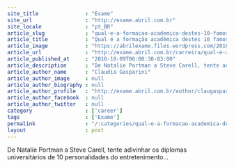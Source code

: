 ```yaml
---
site_title               : "Exame"
site_url                 : "http://exame.abril.com.br"
site_locale              : "pt_BR"
article_slug             : "qual-e-a-formacao-academica-destes-10-famosos-faca-o-quiz"
article_title            : "Qual é a formação acadêmica destes 10 famosos? Faça o quiz"
article_image            : "https://abrilexame.files.wordpress.com/2016/10/size_960_16_9_natalie-portman1.jpg?quality=70&strip=all&w=960"
article_url              : "http://exame.abril.com.br/carreira/qual-e-a-formacao-academica-destes-10-famosos-faca-o-quiz-2/"
article_published_at     : "2016-10-09T06:00:30-03:00"
article_description      : "De Natalie Portman a Steve Carell, tente adivinhar os diplomas universitários de 10 personalidades do entretenimento..."
article_author_name      : "Claudia Gasparini"
article_author_image     : null
article_author_biography : null
article_author_profile   : "http://exame.abril.com.br/author/claugasparini/"
article_author_facebook  : null
article_author_twitter   : null
category                 : ['career']
tags                     : ['Exame']
permalink                : "/:categories/qual-e-a-formacao-academica-destes-10-famosos-faca-o-quiz/"
layout                   : post
---
```


De Natalie Portman a Steve Carell, tente adivinhar os diplomas universitários de 10 personalidades do entretenimento...
